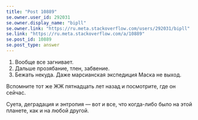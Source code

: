 ```yaml
---
title: "Post 10889"
se.owner.user_id: 292031
se.owner.display_name: "bipll"
se.owner.link: "https://ru.meta.stackoverflow.com/users/292031/bipll"
se.link: "https://ru.meta.stackoverflow.com/a/10889"
se.post_id: 10889
se.post_type: answer
---
```

<ol>
<li>Вообще все загнивает.</li>
<li>Дальше прозябание, тлен, забвение.</li>
<li>Бежать некуда. Даже марсианская экспедиция Маска не выход.</li>
</ol>
<p>Вспомните тот же ЖЖ пятнадцать лет назад и посмотрите, где он сейчас.</p>
<p>Суета, деградация и энтропия — вот и все, что когда-либо было на этой планете, как и на любой другой.</p>
